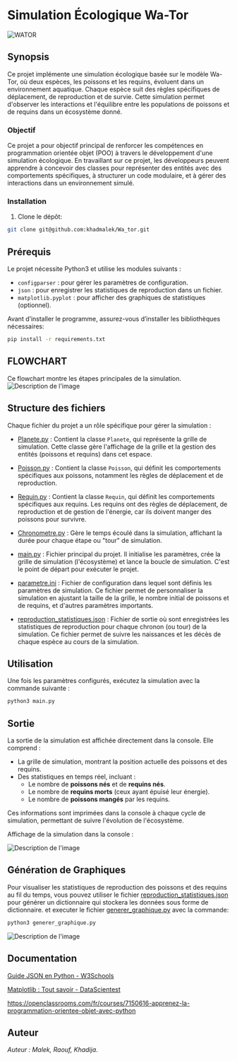 # Simulation Écologique Wa-Tor
![WATOR](img.png)



## Synopsis
Ce projet implémente une simulation écologique basée sur le modèle Wa-Tor, où deux espèces, les poissons et les requins, évoluent dans un environnement aquatique. Chaque espèce suit des règles spécifiques de déplacement, de reproduction et de survie. Cette simulation permet d'observer les interactions et l'équilibre entre les populations de poissons et de requins dans un écosystème donné.


### Objectif
Ce projet a pour objectif principal de renforcer les compétences en programmation orientée objet (POO) à travers le développement d'une simulation écologique. En travaillant sur ce projet, les développeurs peuvent apprendre à concevoir des classes pour représenter des entités avec des comportements spécifiques, à structurer un code modulaire, et à gérer des interactions dans un environnement simulé. 


###  Installation

1. Clone le dépôt:

```sh
git clone git@github.com:khadmalek/Wa_tor.git
```

## Prérequis
Le projet nécessite Python3 et utilise les modules suivants :
- `configparser` : pour gérer les paramètres de configuration.
- `json` : pour enregistrer les statistiques de reproduction dans un fichier.
- `matplotlib.pyplot` : pour afficher des graphiques de statistiques (optionnel).

Avant d’installer le programme, assurez-vous d’installer les bibliothèques nécessaires:



```bash
pip install -r requirements.txt
```

## FLOWCHART

Ce flowchart montre les étapes principales de la simulation.
![Description de l'image](./diagramme.png)

## Structure des fichiers

Chaque fichier du projet a un rôle spécifique pour gérer la simulation :

- [Planete.py](./Planete.py)  :
  Contient la classe `Planete`, qui représente la grille de simulation. Cette classe gère l'affichage de la grille et la gestion des entités (poissons et requins) dans cet espace.

- [Poisson.py](./Poisson.py) : 
  Contient la classe `Poisson`, qui définit les comportements spécifiques aux poissons, notamment les règles de déplacement et de reproduction.

- [Requin.py](./Requin.py) : Contient la classe `Requin`, qui définit les comportements spécifiques aux requins. Les requins ont des règles de déplacement, de reproduction et de gestion de l'énergie, car ils doivent manger des poissons pour survivre.

- [Chronometre.py](./Chronometre.py) :  Gère le temps écoulé dans la simulation, affichant la durée pour chaque étape ou "tour" de simulation.

- [main.py](./main.py)  :
  Fichier principal du projet. Il initialise les paramètres, crée la grille de simulation (l'écosystème) et lance la boucle de simulation. C'est le point de départ pour exécuter le projet.

- [parametre.ini](./parametre.ini) : 
  Fichier de configuration dans lequel sont définis les paramètres de simulation. Ce fichier permet de personnaliser la simulation en ajustant la taille de la grille, le nombre initial de poissons et de requins, et d'autres paramètres importants.

- [reproduction_statistiques.json](./reproduction_statistiques.json) : 
  Fichier de sortie où sont enregistrées les statistiques de reproduction pour chaque chronon (ou tour) de la simulation. Ce fichier permet de suivre les naissances et les décès de chaque espèce au cours de la simulation.

## Utilisation

Une fois les paramètres configurés, exécutez la simulation avec la commande suivante :

```bash
python3 main.py
```

## Sortie

La sortie de la simulation est affichée directement dans la console. Elle comprend :
- La grille de simulation, montrant la position actuelle des poissons et des requins.
- Des statistiques en temps réel, incluant :
  - Le nombre de **poissons nés** et de **requins nés**.
  - Le nombre de **requins morts** (ceux ayant épuisé leur énergie).
  - Le nombre de **poissons mangés** par les requins.

Ces informations sont imprimées dans la console à chaque cycle de simulation, permettant de suivre l'évolution de l'écosystème.

Affichage de la simulation dans la console :

![Description de l'image](./print_console.png)

## Génération de Graphiques


Pour visualiser les statistiques de reproduction des poissons et des requins au fil du temps, vous pouvez utiliser le fichier [reproduction_statistiques.json](./reproduction_statistiques.json) pour générer un dictionnaire qui stockera les données sous forme de dictionnaire. 
et executer le fichier [generer_graphique.py](./generer_graphique.py) avec la commande: 

```bash
python3 generer_graphique.py
 ```



![Description de l'image](./graph.png)

## Documentation

[Guide JSON en Python - W3Schools](https://www.w3schools.com/python/python_json.asp)

[Matplotlib : Tout savoir - DataScientest](https://datascientest.com/matplotlib-tout-savoir)

https://openclassrooms.com/fr/courses/7150616-apprenez-la-programmation-orientee-objet-avec-python


## Auteur 


_Auteur : Malek, Raouf, Khadija_.

